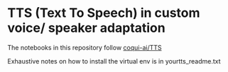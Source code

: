 # TTS (Text To Speech) in custom voice/ speaker adaptation


The notebooks in this repository follow [coqui-ai/TTS](https://github.com/coqui-ai/TTS)

Exhaustive notes on how to install the virtual env is in yourtts_readme.txt

